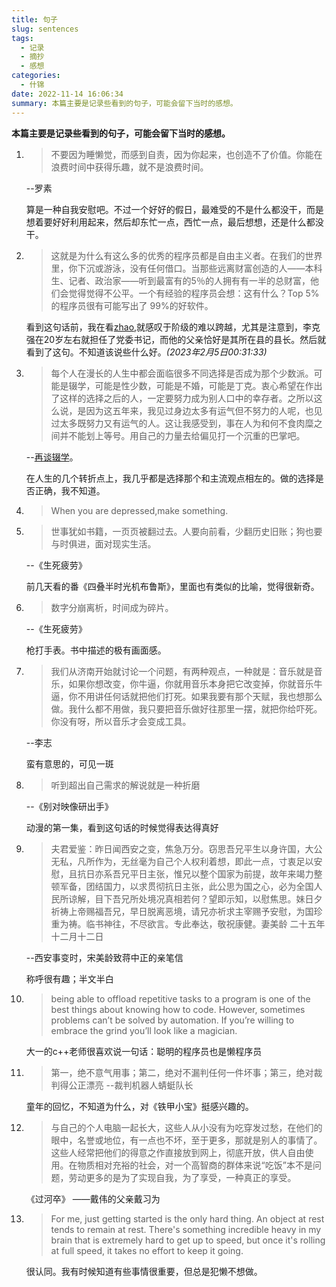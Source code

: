 ```yaml
---
title: 句子
slug: sentences
tags:
  - 记录
  - 摘抄
  - 感想
categories:
  - 什锦
date: 2022-11-14 16:06:34
summary: 本篇主要是记录些看到的句子，可能会留下当时的感想。
---
```

**本篇主要是记录些看到的句子，可能会留下当时的感想。**

1. 
    >不要因为睡懒觉，而感到自责，因为你起来，也创造不了价值。你能在浪费时间中获得乐趣，就不是浪费时间。  
    
    --罗素

    算是一种自我安慰吧。不过一个好好的假日，最难受的不是什么都没干，而是想着要好好利用起来，然后却东忙一点，西忙一点，最后想想，还是什么都没干。
2. 
   >这就是为什么有这么多的优秀的程序员都是自由主义者。在我们的世界里，你下沉或游泳，没有任何借口。当那些远离财富创造的人——本科生、记者、政治家——听到最富有的5％的人拥有有一半的总财富，他们会觉得觉得不公平。一个有经验的程序员会想：这有什么？Top 5% 的程序员很有可能写出了 99%的好软件。
    
    看到这句话前，我在看[zhao](https://github.com/programthink/zhao),就感叹于阶级的难以跨越，尤其是注意到，李克强在20岁左右就担任了党委书记，而他的父亲恰好是其所在县的县长。然后就看到了这句。不知道该说些什么好。*(2023年2月5日00:31:33)*

3. 
    >每个人在漫长的人生中都会面临很多不同选择是否成为那个少数派。可能是辍学，可能是性少数，可能是不婚，可能是丁克。衷心希望在作出了这样的选择之后的人，一定要努力成为别人口中的幸存者。之所以这么说，是因为这五年来，我见过身边太多有运气但不努力的人呢，也见过太多既努力又有运气的人。这让我感受到，事在人为和何不食肉糜之间并不能划上等号。用自己的力量去给偏见打一个沉重的巴掌吧。

    --[再谈辍学](https://lutaonan.com/blog/talking-about-dropout-again/)。

    在人生的几个转折点上，我几乎都是选择那个和主流观点相左的。做的选择是否正确，我不知道。

4. 
   >When you are depressed,make something.

5. 
   >世事犹如书籍，一页页被翻过去。人要向前看，少翻历史旧账；狗也要与时俱进，面对现实生活。      
   
   --《生死疲劳》

   前几天看的番《四叠半时光机布鲁斯》，里面也有类似的比喻，觉得很新奇。

6. 
   >数字分崩离析，时间成为碎片。  
   
   --《生死疲劳》
   
   枪打手表。书中描述的极有画面感。 

7. 
   > 我们从济南开始就讨论一个问题，有两种观点，一种就是：音乐就是音乐，如果你想改变，你牛逼，你就用音乐本身把它改变掉，你就音乐牛逼，你不用讲任何话就把他们打死。如果我要有那个天赋，我也想那么做。我什么都不用做，我只要把音乐做好往那里一摆，就把你给吓死。你没有呀，所以音乐才会变成工具。      
   
   --李志
   
   蛮有意思的，可见一斑
    
8. 
   >听到超出自己需求的解说就是一种折磨             
   
   --《别对映像研出手》

   动漫的第一集，看到这句话的时候觉得表达得真好

9.    
   > 夫君爱鉴：昨日闻西安之变，焦急万分。窃思吾兄平生以身许国，大公无私，凡所作为，无丝毫为自己个人权利着想，即此一点，寸衷足以安慰，且抗日亦系吾兄平日主张，惟兄以整个国家为前提，故年来竭力整顿军备，团结国力，以求贯彻抗日主张，此公思为国之心，必为全国人民所谅解，目下吾兄所处境况真相若何？望即示知，以慰焦思。妹日夕祈祷上帝赐福吾兄，早日脱离恶境，请兄亦祈求主宰赐予安慰，为国珍重为祷。临书神往，不尽欲言。专此奉达，敬祝康健。妻美龄 二十五年十二月十二日             
   
   --西安事变时，宋美龄致蒋中正的亲笔信

   称呼很有趣；半文半白
10. 
    >being able to offload repetitive tasks to a program is one of the best things about knowing how to code. However, sometimes problems can’t be solved by automation. If you’re willing to embrace the grind you’ll look like a magician.

    大一的c++老师很喜欢说一句话：聪明的程序员也是懒程序员
   
11. 
    >第一，绝不意气用事；第二，绝对不漏判任何一件坏事；第三，绝对裁判得公正漂亮 --裁判机器人蜻蜓队长

    童年的回忆，不知道为什么，对《铁甲小宝》挺感兴趣的。

12.  
    >与自己的个人电脑一起长大，这些人从小没有为吃穿发过愁，在他们的眼中，名誉或地位，有一点也不坏，至于更多，那就是别人的事情了。这些人经常把他们的得意之作直接放到网上，彻底开放，供人自由使用。在物质相对充裕的社会，对一个高智商的群体来说“吃饭”本不是问题，劳动更多的是为了实现自我，为了享受，一种真正的享受。

    《过河卒》 ——戴伟的父亲戴习为
13. 
    > For me, just getting started is the only hard thing. An object at rest tends to remain at rest. There's something incredible heavy in my brain that is extremely hard to get up to speed, but once it's rolling at full speed, it takes no effort to keep it going. 

    很认同。我有时候知道有些事情很重要，但总是犯懒不想做。